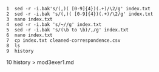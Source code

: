     1  sed -r -i.bak's/(,)( [0-9]{4})(.+)/\2/g' index.txt
    2  sed -r -i.bak 's/(,)( [0-9]{4})(.+)/\2/g' index.txt
    3  nano index.txt
    4  sed -r -i.bak 's/~//g' index.txt
    5  sed -r -i.bak 's/(\b to \b)/,/g' index.txt
    6  nano index.txt
    7  cp index.txt cleaned-correspondence.csv
    8  ls
    9  history
   10  history > mod3exer1.md

